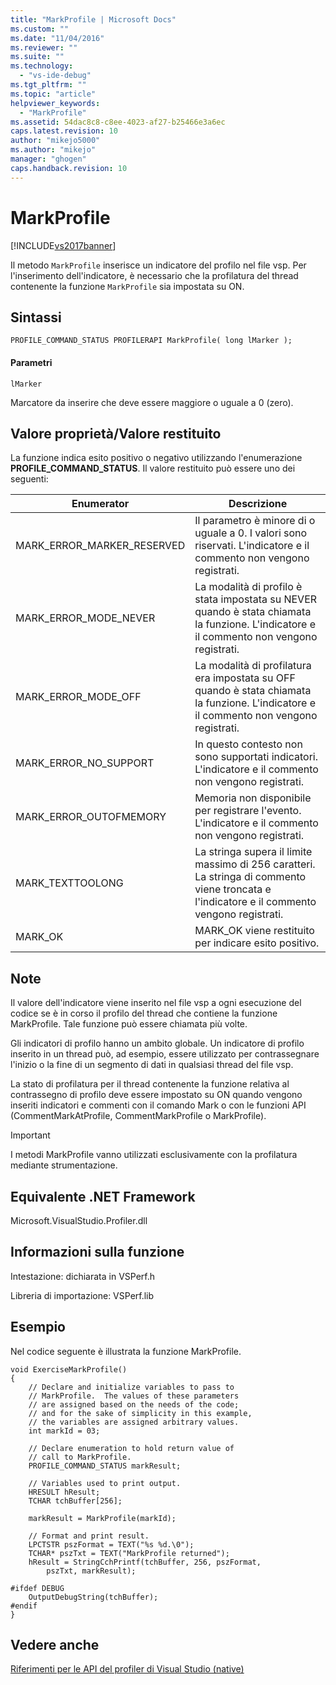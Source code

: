 ```yaml
---
title: "MarkProfile | Microsoft Docs"
ms.custom: ""
ms.date: "11/04/2016"
ms.reviewer: ""
ms.suite: ""
ms.technology: 
  - "vs-ide-debug"
ms.tgt_pltfrm: ""
ms.topic: "article"
helpviewer_keywords: 
  - "MarkProfile"
ms.assetid: 54dac8c8-c8ee-4023-af27-b25466e3a6ec
caps.latest.revision: 10
author: "mikejo5000"
ms.author: "mikejo"
manager: "ghogen"
caps.handback.revision: 10
---
```

# MarkProfile
[!INCLUDE[vs2017banner](../code-quality/includes/vs2017banner.md)]

Il metodo `MarkProfile` inserisce un indicatore del profilo nel file vsp.  Per l'inserimento dell'indicatore, è necessario che la profilatura del thread contenente la funzione `MarkProfile` sia impostata su ON.  
  
## Sintassi  
  
```  
PROFILE_COMMAND_STATUS PROFILERAPI MarkProfile( long lMarker );  
```  
  
#### Parametri  
 `lMarker`  
  
 Marcatore da inserire  che deve essere maggiore o uguale a 0 \(zero\).  
  
## Valore proprietà\/Valore restituito  
 La funzione indica esito positivo o negativo utilizzando l'enumerazione **PROFILE\_COMMAND\_STATUS**.  Il valore restituito può essere uno dei seguenti:  
  
|Enumerator|Descrizione|  
|----------------|-----------------|  
|MARK\_ERROR\_MARKER\_RESERVED|Il parametro è minore di o uguale a 0.  I valori sono riservati.  L'indicatore e il commento non vengono registrati.|  
|MARK\_ERROR\_MODE\_NEVER|La modalità di profilo è stata impostata su NEVER quando è stata chiamata la funzione.  L'indicatore e il commento non vengono registrati.|  
|MARK\_ERROR\_MODE\_OFF|La modalità di profilatura era impostata su OFF quando è stata chiamata la funzione.  L'indicatore e il commento non vengono registrati.|  
|MARK\_ERROR\_NO\_SUPPORT|In questo contesto non sono supportati indicatori.  L'indicatore e il commento non vengono registrati.|  
|MARK\_ERROR\_OUTOFMEMORY|Memoria non disponibile per registrare l'evento.  L'indicatore e il commento non vengono registrati.|  
|MARK\_TEXTTOOLONG|La stringa supera il limite massimo di 256 caratteri.  La stringa di commento viene troncata e l'indicatore e il commento vengono registrati.|  
|MARK\_OK|MARK\_OK viene restituito per indicare esito positivo.|  
  
## Note  
 Il valore dell'indicatore viene inserito nel file vsp a ogni esecuzione del codice se è in corso il profilo del thread che contiene la funzione MarkProfile.  Tale funzione può essere chiamata più volte.  
  
 Gli indicatori di profilo hanno un ambito globale.  Un indicatore di profilo inserito in un thread può, ad esempio, essere utilizzato per contrassegnare l'inizio o la fine di un segmento di dati in qualsiasi thread del file vsp.  
  
 La stato di profilatura per il thread contenente la funzione relativa al contrassegno di profilo deve essere impostato su ON quando vengono inseriti indicatori e commenti con il comando Mark o con le funzioni API \(CommentMarkAtProfile, CommentMarkProfile o MarkProfile\).  
  
> [!IMPORTANT]
>  I metodi MarkProfile vanno utilizzati esclusivamente con la profilatura mediante strumentazione.  
  
## Equivalente .NET Framework  
 Microsoft.VisualStudio.Profiler.dll  
  
## Informazioni sulla funzione  
 Intestazione: dichiarata in VSPerf.h  
  
 Libreria di importazione: VSPerf.lib  
  
## Esempio  
 Nel codice seguente è illustrata la funzione MarkProfile.  
  
```  
void ExerciseMarkProfile()  
{  
    // Declare and initialize variables to pass to   
    // MarkProfile.  The values of these parameters   
    // are assigned based on the needs of the code;  
    // and for the sake of simplicity in this example,   
    // the variables are assigned arbitrary values.  
    int markId = 03;  
  
    // Declare enumeration to hold return value of   
    // call to MarkProfile.  
    PROFILE_COMMAND_STATUS markResult;  
  
    // Variables used to print output.  
    HRESULT hResult;  
    TCHAR tchBuffer[256];  
  
    markResult = MarkProfile(markId);  
  
    // Format and print result.  
    LPCTSTR pszFormat = TEXT("%s %d.\0");  
    TCHAR* pszTxt = TEXT("MarkProfile returned");  
    hResult = StringCchPrintf(tchBuffer, 256, pszFormat,   
        pszTxt, markResult);  
  
#ifdef DEBUG  
    OutputDebugString(tchBuffer);  
#endif  
}  
```  
  
## Vedere anche  
 [Riferimenti per le API del profiler di Visual Studio \(native\)](../profiling/visual-studio-profiler-api-reference-native.md)